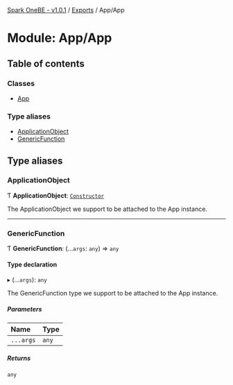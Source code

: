 [Spark OneBE - v1.0.1](../README.md) / [Exports](../modules.md) / App/App

# Module: App/App

## Table of contents

### Classes

- [App](../classes/App_App.App.md)

### Type aliases

- [ApplicationObject](App_App.md#applicationobject)
- [GenericFunction](App_App.md#genericfunction)

## Type aliases

### ApplicationObject

Ƭ **ApplicationObject**: [`Constructor`](Router_RouteTypes.md#constructor)

The ApplicationObject we support to be attached to the App instance.

___

### GenericFunction

Ƭ **GenericFunction**: (...`args`: `any`) => `any`

#### Type declaration

▸ (...`args`): `any`

The GenericFunction type we support to be attached to the App instance.

##### Parameters

| Name | Type |
| :------ | :------ |
| `...args` | `any` |

##### Returns

`any`
